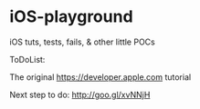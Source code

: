 iOS-playground
==============

iOS tuts, tests, fails, &amp; other little POCs

ToDoList:

The original https://developer.apple.com tutorial

Next step to do:  http://goo.gl/xvNNjH
